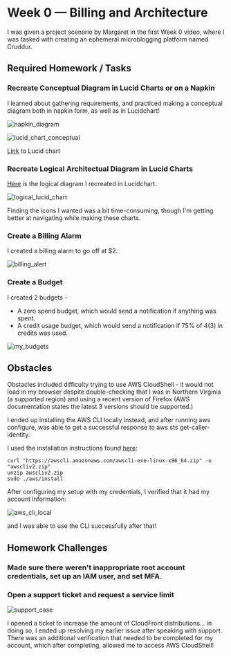 # Week 0 — Billing and Architecture

I was given a project scenario by Margaret in the first Week 0 video, where I was tasked with creating an ephemeral microblogging platform named Cruddur.

## Required Homework / Tasks


### Recreate Conceptual Diagram in Lucid Charts or on a Napkin

I learned about gathering requirements, and practiced making a conceptual diagram both in napkin form, as well as in Lucidchart!

![napkin_diagram](https://user-images.githubusercontent.com/125823746/222904671-9bce686c-b79e-44b9-a3fe-4443abbeb452.png)




![lucid_chart_conceptual](https://user-images.githubusercontent.com/125823746/220016278-7d1a4d88-d453-4758-a86b-09e73cd4a107.png)

[Link](https://lucid.app/lucidchart/38f91f7f-1fbf-462f-9a79-95c049e92218/edit?viewport_loc=464%2C-272%2C2219%2C1047%2C0_0&invitationId=inv_c3b3a6fa-2c56-4bd1-a690-5b83e93ee8a4) to Lucid chart

### Recreate Logical Architectual Diagram in Lucid Charts

[Here](https://lucid.app/lucidchart/3d7e4afd-dd1a-49ff-ab74-9df3cb00c1a5/edit?invitationId=inv_31f663c5-0a9e-4aee-81a9-b6038880dbad) is the logical diagram I recreated in Lucidchart.

![logical_lucid_chart](https://user-images.githubusercontent.com/125823746/222957967-d92c5480-8e6d-4575-95a4-5cb1a1d71520.png)

Finding the icons I wanted was a bit time-consuming, though I'm getting better at navigating while making these charts.


### Create a Billing Alarm

I created a billing alarm to go off at $2.

![billing_alert](https://user-images.githubusercontent.com/125823746/222908193-3195f212-109d-46e9-afc7-a2f5e8fcfb13.png)



### Create a Budget

I created 2 budgets - 

- A zero spend budget, which would send a notification if anything was spent.
- A credit usage budget, which would send a notification if 75% of $4 ($3) in credits was used.


![my_budgets](https://user-images.githubusercontent.com/125823746/222908298-44189e0e-f459-46eb-99ba-561d4c039907.png)



## Obstacles

Obstacles included difficulty trying to use AWS CloudShell - it would not load in my browser despite double-checking that I was in Northern Virginia (a supported region) and using a recent version of Firefox (AWS documentation states the latest 3 versions should be supported.)

I ended up installing the AWS CLI locally instead, and after running aws configure, was able to get a successful response to aws sts get-caller-identity.

I used the installation instructions found [here](https://docs.aws.amazon.com/cli/latest/userguide/getting-started-install.html):

```
curl "https://awscli.amazonaws.com/awscli-exe-linux-x86_64.zip" -o "awscliv2.zip"
unzip awscliv2.zip
sudo ./aws/install
```

After configuring my setup with my credentials, I verified that it had my account information:




![aws_cli_local](https://user-images.githubusercontent.com/125823746/222904382-6c1ba8da-7de9-493e-b17d-dd1b8506c311.png)


and I was able to use the CLI successfully after that!


## Homework Challenges

### Made sure there weren't inappropriate root account credentials, set up an IAM user, and set MFA.

### Open a support ticket and request a service limit


![support_case](https://user-images.githubusercontent.com/125823746/222909521-284e7b89-3e84-41ec-b357-4611ded772d6.png)

I opened a ticket to increase the amount of CloudFront distributions... in doing so, I ended up resolving my earlier issue after speaking with support.
There was an additional verification that needed to be completed for my account, which after completing, allowed me to access AWS CloudShell!



